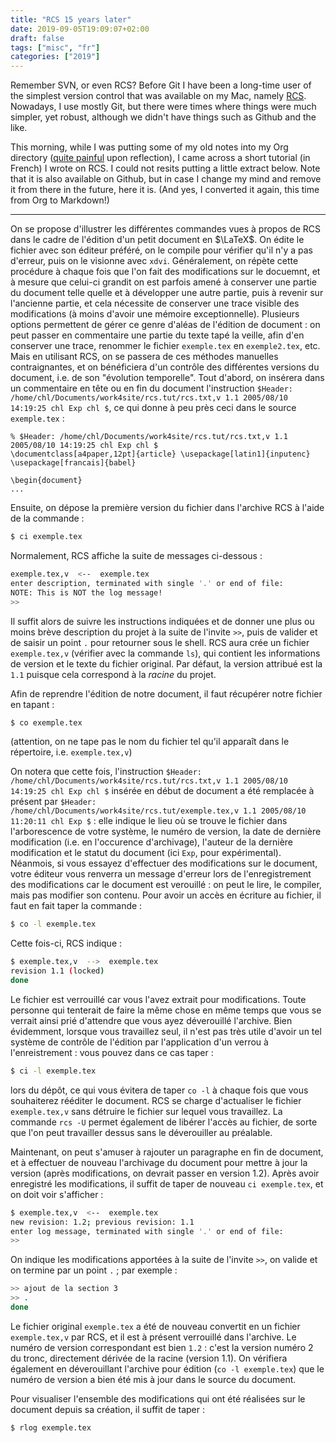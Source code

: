 ```yaml
---
title: "RCS 15 years later"
date: 2019-09-05T19:09:07+02:00
draft: false
tags: ["misc", "fr"]
categories: ["2019"]
---
```


Remember SVN, or even RCS? Before Git I have been a long-time user of the simplest version control that was available on my Mac, namely [RCS](https://en.m.wikipedia.org/wiki/Revision_Control_System). Nowadays, I use mostly Git, but there were times where things were much simpler, yet robust, although we didn't have things such as Github and the like.

<!--more-->

This morning, while I was putting some of my old notes into my Org directory ([quite painful](/micro/2019-09-05-15-37-38) upon reflection), I came across a short tutorial (in French) I wrote on RCS. I could not resits putting a little extract below. Note that it is also available on Github, but in case I change my mind and remove it from there in the future, here it is. (And yes, I converted it again, this time from Org to Markdown!)

---

On se propose d'illustrer les différentes commandes vues à propos de RCS dans le cadre de l'édition d'un petit document en $\LaTeX$. On édite le fichier avec son éditeur préféré, on le compile pour vérifier qu'il n'y a pas d'erreur, puis on le visionne avec `xdvi`. Généralement, on répète cette procédure à chaque fois que l'on fait des modifications sur le docuemnt, et à mesure que celui-ci grandit on est parfois amené à conserver une partie du document telle quelle et à développer une autre partie, puis à revenir sur l'ancienne partie, et cela nécessite de conserver une trace visible des modifications (à moins d'avoir une mémoire exceptionnelle). Plusieurs options permettent de gérer ce genre d'aléas de l'édition de document : on peut passer en commentaire une partie du texte tapé la veille, afin d'en conserver une trace, renommer le fichier `exemple.tex` en `exemple2.tex`, etc. Mais en utilisant RCS, on se passera de ces méthodes manuelles contraignantes, et on bénéficiera d'un contrôle des différentes versions du document, i.e. de son "évolution temporelle". Tout d'abord, on insérera dans un commentaire en tête ou en fin du document l'instruction `$Header: /home/chl/Documents/work4site/rcs.tut/rcs.txt,v 1.1 2005/08/10 14:19:25 chl Exp chl $`, ce qui donne à peu près ceci dans le source `exemple.tex` :

    % $Header: /home/chl/Documents/work4site/rcs.tut/rcs.txt,v 1.1 2005/08/10 14:19:25 chl Exp chl $
    \documentclass[a4paper,12pt]{article} \usepackage[latin1]{inputenc}
    \usepackage[francais]{babel}

    \begin{document}
    ...

Ensuite, on dépose la première version du fichier dans l'archive RCS à l'aide de la commande :

```bash
$ ci exemple.tex
```

Normalement, RCS affiche la suite de messages ci-dessous :

```bash
exemple.tex,v  <--  exemple.tex
enter description, terminated with single '.' or end of file:
NOTE: This is NOT the log message!
>>
```

Il suffit alors de suivre les instructions indiquées et de donner une plus ou moins brève description du projet à la suite de l'invite `>>`, puis de valider et de saisir un point `.` pour retourner sous le shell. RCS aura crée un fichier `exemple.tex,v` (vérifier avec la commande `ls`), qui contient les informations de version et le texte du fichier original. Par défaut, la version attribué est la `1.1` puisque cela correspond à la _racine_ du projet.

Afin de reprendre l'édition de notre document, il faut récupérer notre fichier en tapant :

```bash
$ co exemple.tex
```

(attention, on ne tape pas le nom du fichier tel qu'il apparaît dans le répertoire, i.e. `exemple.tex,v`)

On notera que cette fois, l'instruction `$Header: /home/chl/Documents/work4site/rcs.tut/rcs.txt,v 1.1 2005/08/10 14:19:25 chl Exp chl $` insérée en début de document a été remplacée à présent par `$Header: /home/chl/Documents/work4site/rcs.tut/exemple.tex,v 1.1 2005/08/10 11:20:11 chl Exp $` : elle indique le lieu où se trouve le fichier dans l'arborescence de votre système, le numéro de version, la date de dernière modification (i.e. en l'occurence d'archivage), l'auteur de la dernière modification et le statut du document (ici `Exp`, pour expérimental). Néanmois, si vous essayez d'effectuer des modifications sur le document, votre éditeur vous renverra un message d'erreur lors de l'enregistrement des modifications car le document est verouillé : on peut le lire, le compiler, mais pas modifier son contenu. Pour avoir un accès en écriture au fichier, il faut en fait taper la commande :

```bash
$ co -l exemple.tex
```

Cette fois-ci, RCS indique :

```bash
$ exemple.tex,v  -->  exemple.tex
revision 1.1 (locked)
done
```

Le fichier est verrouillé car vous l'avez extrait pour modifications. Toute personne qui tenterait de faire la même chose en même temps que vous se verrait ainsi prié d'attendre que vous ayez déverouillé l'archive. Bien évidemment, lorsque vous travaillez seul, il n'est pas très utile d'avoir un tel système de contrôle de l'édition par l'application d'un verrou à l'enreistrement : vous pouvez dans ce cas taper :

```bash
$ ci -l exemple.tex
```

lors du dépôt, ce qui vous évitera de taper `co -l` à chaque fois que vous souhaiterez rééditer le document. RCS se charge d'actualiser le fichier `exemple.tex,v` sans détruire le fichier sur lequel vous travaillez. La commande `rcs -U` permet également de libérer l'accès au fichier, de sorte que l'on peut travailler dessus sans le déverouiller au préalable.

Maintenant, on peut s'amuser à rajouter un paragraphe en fin de document, et à effectuer de nouveau l'archivage du document pour mettre à jour la version (après modifications, on devrait passer en version 1.2). Après avoir enregistré les modifications, il suffit de taper de nouveau `ci exemple.tex`, et on doit voir s'afficher :

```bash
$ exemple.tex,v  <--  exemple.tex
new revision: 1.2; previous revision: 1.1
enter log message, terminated with single '.' or end of file:
>>
```

On indique les modifications apportées à la suite de l'invite `>>`, on valide et on termine par un point `.` ; par exemple :

```bash
>> ajout de la section 3
>> .
done
```

Le fichier original `exemple.tex` a été de nouveau convertit en un fichier `exemple.tex,v` par RCS, et il est à présent verrouillé dans l'archive. Le numéro de version correspondant est bien `1.2` : c'est la version numéro 2 du tronc, directement dérivée de la racine (version 1.1). On vérifiera également en déverouillant l'archive pour édition (`co -l exemple.tex`) que le numéro de version a bien été mis à jour dans le source du document.

Pour visualiser l'ensemble des modifications qui ont été réalisées sur le document depuis sa création, il suffit de taper :

```bash
$ rlog exemple.tex
```
